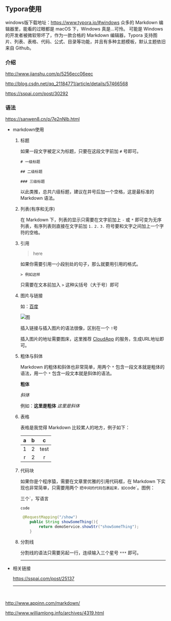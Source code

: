 ## Typora使用

windows版下载地址：https://www.typora.io/#windows
众多的 Markdown 编辑器里，能看的过眼都是 macOS 下，Windows 真是…可怜。
可能是 Windows 的开发者被微软带坏了，作为一款合格的 Markdown 编辑器，Typora 支持图片、列表、表格、代码、公式、目录等功能，并且有多种主题模板，默认主题依旧来自 Github。

### 介绍

http://www.jianshu.com/p/5256ecc06eec

http://blog.csdn.net/qq_21184771/article/details/57466568

https://sspai.com/post/30292

### 语法

https://sanwen8.cn/p/7e2nNIb.html

- markdown使用

  1. 标题

     如果一段文字被定义为标题，只要在这段文字前加 `#` 号即可。

     `# 一级标题`

     `## 二级标题`

     `### 三级标题`

     以此类推，总共六级标题，建议在井号后加一个空格，这是最标准的 Markdown 语法。

  2. 列表(有序和无序)

     在 Markdown 下，列表的显示只需要在文字前加上 `-` 或 `*` 即可变为无序列表，有序列表则直接在文字前加 `1.` `2.` `3.` 符号要和文字之间加上一个字符的空格。

  3. 引用

     > here

     如果你需要引用一小段别处的句子，那么就要用引用的格式。

     `> 例如这样`

     只需要在文本前加入 `>` 这种尖括号（大于号）即可

  4. 图片与链接

     如：[百度](www.baidu.com)

     ![图](https://cdn.sspai.com/attachment/origin/2014/04/15/69495.jpg?imageMogr2/quality/90/thumbnail/700x)

     插入链接与插入图片的语法很像，区别在一个 `!`号

     插入图片的地址需要图床，这里推荐 [CloudApp](http://www.getcloudapp.com/) 的服务，生成URL地址即可。

  5. 粗体与斜体

     Markdown 的粗体和斜体也非常简单，用两个 `*` 包含一段文本就是粗体的语法，用一个 `*` 包含一段文本就是斜体的语法。

     **粗体**

     *斜体*

     例如：**这里是粗体** *这里是斜体*

  6. 表格

     表格是我觉得 Markdown 比较累人的地方，例子如下：

     |  a   |  b   |  c   |
     | :--: | :--: | :--: |
     |  1   |  2   | test |
     |  r   |  2   |  r   |

  7. 代码块

     如果你是个程序猿，需要在文章里优雅的引用代码框，在 Markdown 下实现也非常简单，只需要用两个 ` 把中间的代码包裹起来，如 `code`。图例：

     三个`，写语言

     `code`

     ```java
      @RequestMapping("/show")
         public String showSomeThing(){
             return demoService.showStr("showSomeThing");
         }
     ```

  8. 分割线

     分割线的语法只需要另起一行，连续输入三个星号 `***` 即可。

     ***

- 相关链接

  https://sspai.com/post/25137

  ***

  ​


http://www.appinn.com/markdown/

http://www.williamlong.info/archives/4319.html